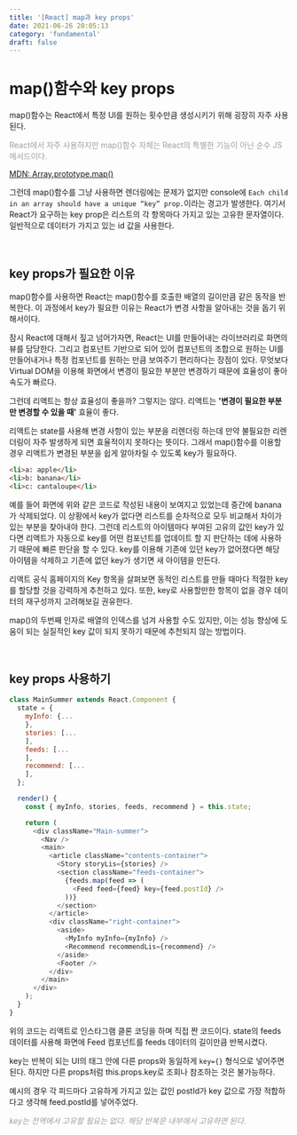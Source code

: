 ```yaml
---
title: '[React] map과 key props'
date: 2021-06-26 20:05:13
category: 'fundamental'
draft: false
---
```


# map()함수와 key props

map()함수는 React에서 특정 UI를 원하는 횟수만큼 생성시키기 위해 굉장히 자주 사용된다.

<span style="color: #9D9F9D;">React에서 자주 사용하지만 map()함수 자체는 React의 특별한 기능이 아닌 순수 JS메서드이다.

[MDN: Array.prototype.map()](https://developer.mozilla.org/ko/docs/Web/JavaScript/Reference/Global_Objects/Array/map)</span>

그런데 map()함수를 그냥 사용하면 렌더링에는 문제가 없지만 console에 `Each child in an array should have a unique “key” prop.`이라는 경고가 발생한다. 여기서 React가 요구하는 key prop은 리스트의 각 항목마다 가지고 있는 고유한 문자열이다. 일반적으로 데이터가 가지고 있는 id 값을 사용한다.

</br>

## key props가 필요한 이유

map()함수를 사용하면 React는 map()함수를 호출한 배열의 길이만큼 같은 동작을 반복한다. 이 과정에서 key가 필요한 이유는 React가 변경 사항을 알아내는 것을 돕기 위해서이다.

잠시 React에 대해서 짚고 넘어가자면, React는 UI를 만들어내는 라이브러리로 화면의 뷰를 담당한다. 그리고 컴포넌트 기반으로 되어 있어 컴포넌트의 조합으로 원하는 UI를 만들어내거나 특정 컴포넌트를 원하는 만큼 보여주기 편리하다는 장점이 있다. 무엇보다 Virtual DOM을 이용해 화면에서 변경이 필요한 부분만 변경하기 때문에 효율성이 좋아 속도가 빠르다.

그런데 리액트는 항상 효율성이 좋을까? 그렇지는 않다. 리액트는 **'변경이 필요한 부분만 변경할 수 있을 때'** 효율이 좋다.

리액트는 state를 사용해 변경 사항이 있는 부분을 리렌더링 하는데 만약 불필요한 리렌더링이 자주 발생하게 되면 효율적이지 못하다는 뜻이다. 그래서 map()함수를 이용할 경우 리액트가 변경된 부분을 쉽게 알아차릴 수 있도록 key가 필요하다.

```html
<li>a: apple</li>
<li>b: banana</li>
<li>c: cantaloupe</li>
```

예를 들어 화면에 위와 같은 코드로 작성된 내용이 보여지고 있었는데 중간에 banana가 삭제되었다. 이 상황에서 key가 없다면 리스트를 순차적으로 모두 비교해서 차이가 있는 부분을 찾아내야 한다. 그런데 리스트의 아이템마다 부여된 고유의 값인 key가 있다면 리액트가 자동으로 key를 어떤 컴포넌트를 업데이트 할 지 판단하는 데에 사용하기 때문에 빠른 판단을 할 수 있다. key를 이용해 기존에 있던 key가 없어졌다면 해당 아이템을 삭제하고 기존에 없던 key가 생기면 새 아이템을 만든다.

리액트 공식 홈페이지의 Key 항목을 살펴보면 동적인 리스트를 만들 때마다 적절한 key를 할당할 것을 강력하게 추천하고 있다. 또한, key로 사용할만한 항목이 없을 경우 데이터의 재구성까지 고려해보길 권유한다.

map()의 두번째 인자로 배열의 인덱스를 넘겨 사용할 수도 있지만, 이는 성능 향상에 도움이 되는 실질적인 key 값이 되지 못하기 때문에 추천되지 않는 방법이다.

<br />

## key props 사용하기

```javascript
class MainSummer extends React.Component {
  state = {
    myInfo: {...
    },
    stories: [...
    ],
    feeds: [...
    ],
    recommend: [...
    ],
  };

  render() {
    const { myInfo, stories, feeds, recommend } = this.state;

    return (
      <div className="Main-summer">
        <Nav />
        <main>
          <article className="contents-container">
            <Story storyLis={stories} />
            <section className="feeds-container">
              {feeds.map(feed => (
                <Feed feed={feed} key={feed.postId} />
              ))}
            </section>
          </article>
          <div className="right-container">
            <aside>
              <MyInfo myInfo={myInfo} />
              <Recommend recommendLis={recommend} />
            </aside>
            <Footer />
          </div>
        </main>
      </div>
    );
  }
}

```

위의 코드는 리액트로 인스타그램 클론 코딩을 하며 직접 짠 코드이다. state의 feeds 데이터를 사용해 화면에 Feed 컴포넌트를 feeds 데이터의 길이만큼 반복시켰다.

key는 반복이 되는 UI의 태그 안에 다른 props와 동일하게 `key={}` 형식으로 넣어주면 된다. 하지만 다른 props처럼 this.props.key로 조회나 참조하는 것은 불가능하다.

예시의 경우 각 피드마다 고유하게 가지고 있는 값인 postId가 key 값으로 가장 적합하다고 생각해 feed.postId를 넣어주었다.

<span style="color: #9D9F9D;">_key는 전역에서 고유할 필요는 없다. 해당 반복문 내부에서 고유하면 된다._</span>

<br/>
<br/>
<br/>
<br/>
